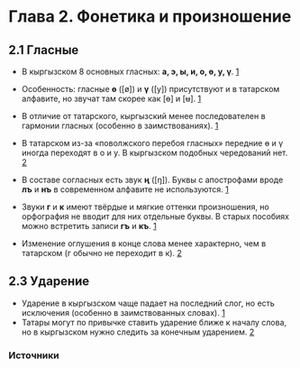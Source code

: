 # Глава 2. Фонетика и произношение

## 2.1 Гласные
- В кыргызском 8 основных гласных: **а, э, ы, и, о, ө, у, ү**. [1]
- Особенность: гласные **ө** ([ø]) и **ү** ([y]) присутствуют и в татарском алфавите, но звучат там скорее как [ɵ] и [ʉ]. [1][2]
- В отличие от татарского, кыргызский менее последователен в гармонии гласных (особенно в заимствованиях). [1]
- В татарском из-за «поволжского перебоя гласных» передние ө и ү иногда переходят в о и у. В кыргызском подобных чередований нет. [2]

- В составе согласных есть звук **ң** ([ŋ]). Буквы с апострофами вроде **лъ** и **нъ** в современном алфавите не используются. [1]
- Звуки **г** и **к** имеют твёрдые и мягкие оттенки произношения, но орфография не вводит для них отдельные буквы. В старых пособиях можно встретить записи **гъ** и **къ**. [1]
- Изменение оглушения в конце слова менее характерно, чем в татарском (г обычно не переходит в к). [2]

## 2.3 Ударение
- Ударение в кыргызском чаще падает на последний слог, но есть исключения (особенно в заимствованных словах). [1]
- Татары могут по привычке ставить ударение ближе к началу слова, но в кыргызском нужно следить за конечным ударением. [2]

### Источники
[1]: https://www.omniglot.com/writing/kirghiz.htm
[2]: https://www.omniglot.com/writing/tatar.htm
